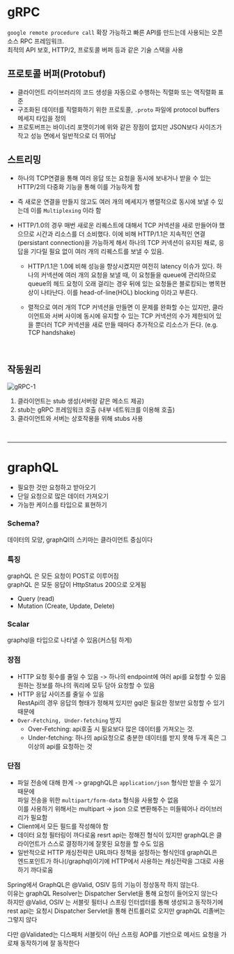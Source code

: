 # __gRPC__
`google remote procedure call` 확장 가능하고 빠른 API를 만드는데 사용되는 오픈소스 RPC 프레임워크.  
최적의 API 보호, HTTP/2, 프로토콜 버퍼 등과 같은 기술 스택을 사용

## __프로토콜 버퍼(Protobuf)__
- 클라이언트 라이브러리의 코드 생성을 자동으로 수행하는 직렬화 또는 역직렬화 표준
- 구조화된 데이터를 직렬화하기 위한 프로토콜, `.proto` 파일에 protocol buffers 메세지 타입을 정의
- 프로토버프는 바이너리 포맷이기에 위와 같은 장점이 없지만 JSON보다 사이즈가 작고 성능 면에서 일반적으로 더 뛰어남


## __스트리밍__
- 하나의 TCP연결을 통해 여러 응답 또는 요청을 동시에 보내거나 받을 수 있는 HTTP/2의 다중화 기능을 통해 이를 가능하게 함
- 즉 새로운 연결을 만들지 않고도 여러 개의 메세지가 병렬적으로 동시에 보낼 수 있는데 이를 `Multiplexing` 이라 함


- HTTP/1.0의 경우 매번 새로운 리퀘스트에 대해서 TCP 커넥션을 새로 만들어야 했으므로 시간과 리소스를 더 소비했다. 이에 비해 HTTP/1.1은 지속적인 연결(persistant connection)을 가능하게 해서 하나의 TCP 커넥션이 유지된 채로, 응답을 기다릴 필요 없이 여러 개의 리퀘스트를 보낼 수 있음.

    - HTTP/1.1은 1.0에 비해 성능을 향상시켰지만 여전히 latency 이슈가 있다. 하나의 커넥션에 여러 개의 요청을 보낼 때, 이 요청들을 queue에 관리하므로 queue의 헤드 요청이 오래 걸리는 경우 뒤에 있는 요청들은 블로킹되는 병목현상이 나타난다. 이를 head-of-line(HOL) blocking 이라고 부른다.

    - 렬적으로 여러 개의 TCP 커넥션을 만들면 이 문제를 완화할 수는 있지만, 클라이언트와 서버 사이에 동시에 유지할 수 있는 TCP 커넥션의 수가 제한되어 있을 뿐더러 TCP 커넥션을 새로 만들 때마다 추가적으로 리소스가 든다. (e.g. TCP handshake)

<br>

## __작동원리__
![gRPC-1](https://user-images.githubusercontent.com/28802545/236472013-e0cc7f5f-eeef-4a07-aabd-def55e24ab09.png)

1. 클라이언트는 stub 생성(서버랑 같은 메소드 제공)
2. stub는 gRPC 프레임워크 호출 (내부 네트워크를 이용해 호출)
3. 클라이언트와 서버는 상호작용을 위해 stubs 사용

<br>
<hr>

# __graphQL__

- 필요한 것만 요청하고 받아오기
- 단일 요청으로 많은 데이터 가져오기
- 가능한 케이스를 타입으로 표현하기

### Schema?
데이터의 모양, graphQl의 스키마는 클라이언트 중심이다

### __특징__
graphQL 은 모든 요청이 POST로 이루어짐  
graphQL 은 모둔 응답이 HttpStatus 200으로 오게됨  
- Query (read)
- Mutation (Create, Update, Delete)

### Scalar
graphql을 타입으로 나타낼 수 있음(커스텀 하게)

### __장점__
- HTTP 요청 횟수를 줄일 수 있음 -> 하나의 endpoint에 여러 api를 요청할 수 있음  
원하는 정보를 하나의 쿼리에 모두 담아 요청할 수 있음
- HTTP 응답 사이즈를 줄일 수 있음  
RestApi의 경우 응답의 형태가 정해져 있지만 gql은 필요한 정보만 요청할 수 있기 때문에
- `Over-Fetching, Under-fetching` 방지
    - Over-Fetching: api호출 시 필요보다 많은 데이터를 가져오는 것.
    - Under-fetching: 하나의 api요청으로 충분한 데이터를 받지 못해 두개 혹은 그 이상의 api를 요청하는 것

### __단점__
- 파일 전송에 대해 한계 -> grapghQL은 `application/json` 형식만 받을 수 있기 때문에  
파일 전송을 위한 `multipart/form-data` 형식을 사용할 수 없음  
이를 사용하기 위해서는 multipart -> json 으로 변환해주는 미들웨어나 라이브러리가 필요함
- Client에서 모든 필드를 작성해야 함
- 데이터 요청 필터링이 까다로움
resrt api는 정해진 형식이 있지만 graphQL은 클라이언트가 스스로 결정하기에 잘못된 요청을 할 수도 있음  
- 일반적으로 HTTP 캐싱전략은 URL마다 정책을 설정하는 형식인데 graphQL은  
엔드포인트가 하나(/graphql)이기에 HTTP에서 사용하는 캐싱전략을 그대로 사용하기 까다로움

Spring에서 GraphQL은 @Valid, OSIV 등의 기능이 정상동작 하지 않는다.  
이유는 graphQL Resolver는 Dispatcher Servlet을 통해 요청이 들어오지 않는다  
하지만 @Valid, OSIV 는 서블릿 필터나 스프링 인터셉터를 통해 생성되고 동작하기에  
rest api는 요청시 Dispatcher Servlet을 통해 컨트롤러로 오지만 graphQL 리졸버는 그렇지 않다  

다만 @Validated는 디스패처 서블릿이 아닌 스프링 AOP를 기반으로 메서드 요청을 가로채 동작하기에 잘 동작한다